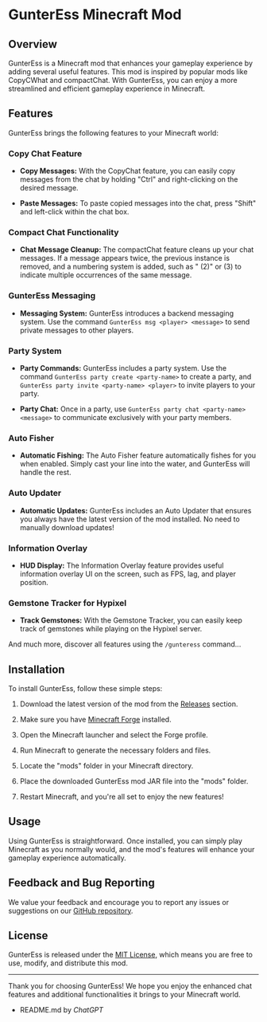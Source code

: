 # GunterEss Minecraft Mod

## Overview

GunterEss is a Minecraft mod that enhances your gameplay experience by adding several useful features. This mod is inspired by popular mods like CopyCWhat and compactChat. With GunterEss, you can enjoy a more streamlined and efficient gameplay experience in Minecraft.

## Features

GunterEss brings the following features to your Minecraft world:

### Copy Chat Feature

- **Copy Messages:** With the CopyChat feature, you can easily copy messages from the chat by holding "Ctrl" and right-clicking on the desired message.

- **Paste Messages:** To paste copied messages into the chat, press "Shift" and left-click within the chat box.

### Compact Chat Functionality

- **Chat Message Cleanup:** The compactChat feature cleans up your chat messages. If a message appears twice, the previous instance is removed, and a numbering system is added, such as " (2)" or (3) to indicate multiple occurrences of the same message.

### GunterEss Messaging

- **Messaging System:** GunterEss introduces a backend messaging system. Use the command `GunterEss msg <player> <message>` to send private messages to other players.

### Party System

- **Party Commands:** GunterEss includes a party system. Use the command `GunterEss party create <party-name>` to create a party, and `GunterEss party invite <party-name> <player>` to invite players to your party.

- **Party Chat:** Once in a party, use `GunterEss party chat <party-name> <message>` to communicate exclusively with your party members.

### Auto Fisher

- **Automatic Fishing:** The Auto Fisher feature automatically fishes for you when enabled. Simply cast your line into the water, and GunterEss will handle the rest.

### Auto Updater

- **Automatic Updates:** GunterEss includes an Auto Updater that ensures you always have the latest version of the mod installed. No need to manually download updates!

### Information Overlay

- **HUD Display:** The Information Overlay feature provides useful information overlay UI on the screen, such as FPS, lag, and player position.

### Gemstone Tracker for Hypixel

- **Track Gemstones:** With the Gemstone Tracker, you can easily keep track of gemstones while playing on the Hypixel server.

And much more, discover all features using the `/gunteress` command...

## Installation

To install GunterEss, follow these simple steps:

1. Download the latest version of the mod from the [Releases](https://github.com/GunterPro7/GunterEss/releases) section.

2. Make sure you have [Minecraft Forge](https://files.minecraftforge.net/) installed.

3. Open the Minecraft launcher and select the Forge profile.

4. Run Minecraft to generate the necessary folders and files.

5. Locate the "mods" folder in your Minecraft directory.

6. Place the downloaded GunterEss mod JAR file into the "mods" folder.

7. Restart Minecraft, and you're all set to enjoy the new features!

## Usage

Using GunterEss is straightforward. Once installed, you can simply play Minecraft as you normally would, and the mod's features will enhance your gameplay experience automatically.

## Feedback and Bug Reporting

We value your feedback and encourage you to report any issues or suggestions on our [GitHub repository](https://github.com/[your-mod-repo]/issues).

## License

GunterEss is released under the [MIT License](LICENSE), which means you are free to use, modify, and distribute this mod.

---

Thank you for choosing GunterEss! We hope you enjoy the enhanced chat features and additional functionalities it brings to your Minecraft world.

- README.md by *ChatGPT*
